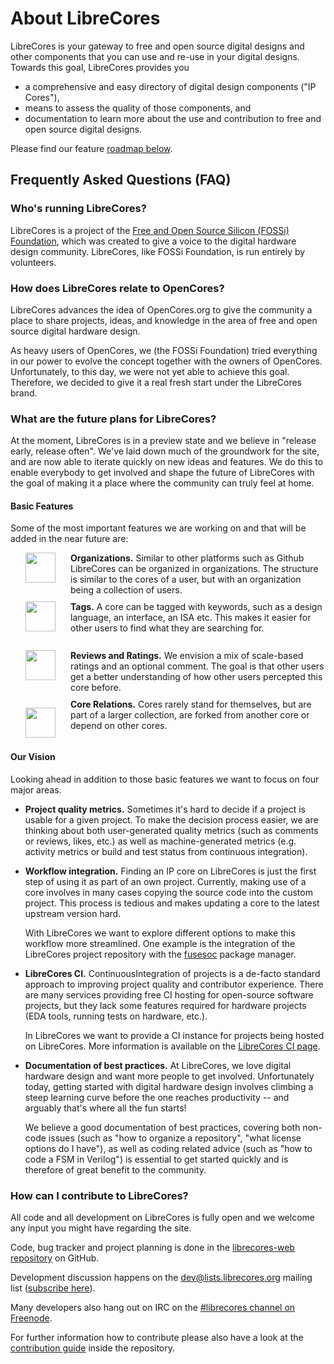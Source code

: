 # About LibreCores

LibreCores is your gateway to free and open source digital designs and other components that you can use and re-use in your digital designs.
Towards this goal, LibreCores provides you

- a comprehensive and easy directory of digital design components ("IP Cores"),
- means to assess the quality of those components, and
- documentation to learn more about the use and contribution to free and open source digital designs.

Please find our feature [roadmap below](#roadmap).

## Frequently Asked Questions (FAQ)

### Who's running LibreCores?
LibreCores is a project of the [Free and Open Source Silicon (FOSSi) Foundation](http://www.fossi-foundation.org), which was created to give a voice to the digital hardware design community. LibreCores, like FOSSi Foundation, is run entirely by volunteers.

### How does LibreCores relate to OpenCores?
LibreCores advances the idea of OpenCores.org to give the community a place to share projects, ideas, and knowledge in the area of free and open source digital hardware design.

As heavy users of OpenCores, we (the FOSSi Foundation) tried everything in our power to evolve the concept together with the owners of OpenCores. Unfortunately, to this day, we were not yet able to achieve this goal.
Therefore, we decided to give it a real fresh start under the LibreCores brand.

### <a class="anchor" name="roadmap"></a> What are the future plans for LibreCores?

At the moment, LibreCores is in a preview state and we believe in "release early, release often".
We've laid down much of the groundwork for the site, and are now able to iterate quickly on new ideas and features.
We do this to enable everybody to get involved and shape the future of LibreCores with the goal of making it a place where the community can truly feel at home.

#### Basic Features

Some of the most important features we are working on and that will be added in the near future are:

<div style="height: 64px">
<img src="/img/freepik/hierarchical-structure.png" hspace="24" height="48px" style="float:left"/>
<p style="overflow: hidden"><b>Organizations.</b> Similar to other platforms such as Github LibreCores can be organized in organizations. The structure is similar to the cores of a user, but with an organization being a collection of users.</p>
</div>

<div style="height: 64px">
<img src="/img/freepik/label-right-arrow-outline.png" align="left" hspace="24" height="48px" />
<p style="overflow: hidden"><b>Tags.</b> A core can be tagged with keywords, such as a design language, an interface, an ISA etc. This makes it easier for other users to find what they are searching for.</p>
</div>

<div style="height: 64px">
<img src="/img/freepik/rating.png" align="left" hspace="24" height="48px" />
<p style="overflow: hidden"><b>Reviews and Ratings.</b> We envision a mix of scale-based ratings and an optional comment. The goal is that other users get a better understanding of how other users percepted this core before.</p>
</div>

<div style="height: 64px">
<p style="float:left"><img src="/img/freepik/molecular-bond.png" hspace="24" height="48px" /></p>
<p style="overflow: hidden"><b>Core Relations.</b> Cores rarely stand for themselves, but are part of a larger collection, are forked from another core or depend on other cores.</p>
</div>

#### Our Vision

Looking ahead in addition to those basic features we want to focus on four major areas.

- **Project quality metrics.** Sometimes it's hard to decide if a project is usable for a given project. To make the decision process easier, we are thinking about both user-generated quality metrics (such as comments or reviews, likes, etc.) as well as machine-generated metrics (e.g. activity metrics or build and test status from continuous integration).
- **Workflow integration.** Finding an IP core on LibreCores is just the first step of using it as part of an own project. Currently, making use of a core  involves in many cases copying the source code into the custom project. This process is tedious and makes updating a core to the latest upstream version hard.

  With LibreCores we want to explore different options to make this workflow more streamlined. One example is the integration of the LibreCores project repository with the [fusesoc](https://github.com/olofk/fusesoc) package manager.
- **LibreCores CI.** ContinuousIntegration of projects is a de-facto standard approach to improving project quality and contributor experience.
There are many services providing free CI hosting for open-source software projects,
but they lack some features required for hardware projects (EDA tools, running tests on hardware, etc.).

  In LibreCores we want to provide a CI instance for projects being hosted on LibreCores.
  More information is available on the [LibreCores CI page](./librecores-ci).
- **Documentation of best practices.** At LibreCores, we love digital hardware design and want more people to get involved. Unfortunately today, getting started with digital hardware design involves climbing a steep learning curve before the one reaches productivity -- and arguably that's where all the fun starts!

  We believe a good documentation of best practices, covering both non-code issues (such as "how to organize a repository", "what license options do I have"), as well as coding related advice (such as "how to code a FSM in Verilog") is essential to get started quickly and is therefore of great benefit to the community.

### How can I contribute to LibreCores?
All code and all development on LibreCores is fully open and we welcome any input you might have regarding the site.

Code, bug tracker and project planning is done in the [librecores-web repository](https://github.com/librecores/librecores-web) on GitHub.

Development discussion happens on the [dev@lists.librecores.org](mailto:dev@lists.librecores.org) mailing list ([subscribe here](https://lists.librecores.org/listinfo/dev)).

Many developers also hang out on IRC on the [#librecores channel on Freenode](http://webchat.freenode.net?channels=%23librecores&uio=d4).

For further information how to contribute please also have a look at the [contribution guide](https://github.com/librecores/librecores-web/blob/master/CONTRIBUTING.md) inside the repository.
